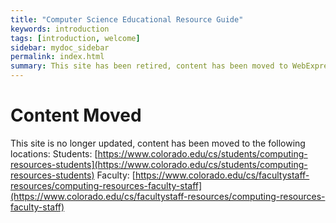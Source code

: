 ```yaml
---
title: "Computer Science Educational Resource Guide"
keywords: introduction
tags: [introduction, welcome]
sidebar: mydoc_sidebar
permalink: index.html
summary: This site has been retired, content has been moved to WebExpress at https://colorado.edu/cs
---
```


# Content Moved
This site is no longer updated, content has been moved to the following locations:
Students: [https://www.colorado.edu/cs/students/computing-resources-students](https://www.colorado.edu/cs/students/computing-resources-students)
Faculty: [https://www.colorado.edu/cs/facultystaff-resources/computing-resources-faculty-staff](https://www.colorado.edu/cs/facultystaff-resources/computing-resources-faculty-staff)
